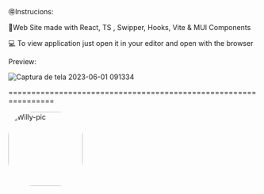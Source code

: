 🉐Instrucions: 

<p>💠Web Site made with React, TS , Swipper, Hooks, Vite & MUI Components</p>
<p>💻 To view application just open it in your editor and open with the browser</p>

<p>Preview:</p>

![Captura de tela 2023-06-01 091334](https://github.com/WillyKevin/Chrunchyroll_Concept/assets/54690941/6aa70172-b73e-4a59-99df-a1fcfa19f682)


================================================================


<img align="" alt="Willy-pic" height="150" style="border-radius:50px;" src="https://th.bing.com/th/id/R.ca5c0a6f7828c004ae9a7dbacff844ff?rik=TtXIXmWtabTSbg&pid=ImgRaw&r=0">
